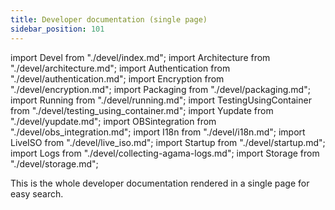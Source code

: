 ```yaml
---
title: Developer documentation (single page)
sidebar_position: 101
---
```


import Devel from "./devel/index.md";
import Architecture from "./devel/architecture.md";
import Authentication from "./devel/authentication.md";
import Encryption from "./devel/encryption.md";
import Packaging from "./devel/packaging.md";
import Running from "./devel/running.md";
import TestingUsingContainer from "./devel/testing_using_container.md";
import Yupdate from "./devel/yupdate.md";
import OBSintegration from "./devel/obs_integration.md";
import I18n from "./devel/i18n.md";
import LiveISO from "./devel/live_iso.md";
import Startup from "./devel/startup.md";
import Logs from "./devel/collecting-agama-logs.md";
import Storage from "./devel/storage.md";

This is the whole developer documentation rendered in a single page for easy search.

<Devel />
<Architecture />
<Authentication />
<Encryption />
<Packaging />
<Running />
<TestingUsingContainer />
<Yupdate />
<OBSintegration />
<I18n />
<LiveISO />
<Startup />
<Logs />
<Storage />
